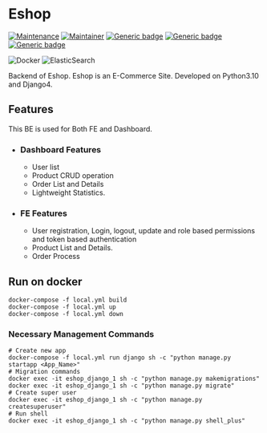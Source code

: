 # Eshop

[![Maintenance](https://img.shields.io/badge/Maintained%3F-yes-green.svg)](https://github.com/sharif-42/Style-Icon/graphs/commit-activity)
[![Maintainer](https://img.shields.io/badge/maintainer-Sharif_42-blue.svg)](https://github.com/sharif-42)
[![Generic badge](https://img.shields.io/badge/MadeWith-Python3.10-green.svg)](https://www.python.org/)
[![Generic badge](https://img.shields.io/badge/FrameWork-Django4-%230db7ed.svg)](https://docs.djangoproject.com/en/3.2/)
[![Generic badge](https://img.shields.io/badge/FrameWork-DjangoRestFrameWork-red.svg)](https://www.django-rest-framework.org/)

![Docker](https://img.shields.io/badge/docker-%230db7ed.svg?style=for-the-badge&logo=docker&logoColor=white)
![ElasticSearch](https://img.shields.io/badge/-ElasticSearch-005571?style=for-the-badge&logo=elasticsearch)


Backend of Eshop. Eshop is an E-Commerce Site. Developed on Python3.10 and Django4. 
## Features
This BE is used for Both FE and Dashboard.
- ### Dashboard Features
    - User list
    - Product CRUD operation
    - Order List and Details
    - Lightweight Statistics.
- ### FE Features
  - User registration, Login, logout, update and role based permissions and token based authentication
  - Product List and Details. 
  - Order Process 

## Run on docker
```commandline
docker-compose -f local.yml build
docker-compose -f local.yml up
docker-compose -f local.yml down
```
### Necessary Management Commands
  ```shell
  # Create new app
  docker-compose -f local.yml run django sh -c "python manage.py startapp <App_Name>"
  # Migration commands
  docker exec -it eshop_django_1 sh -c "python manage.py makemigrations"
  docker exec -it eshop_django_1 sh -c "python manage.py migrate"
  # Create super user
  docker exec -it eshop_django_1 sh -c "python manage.py createsuperuser"
  # Run shell
  docker exec -it eshop_django_1 sh -c "python manage.py shell_plus"
  ```